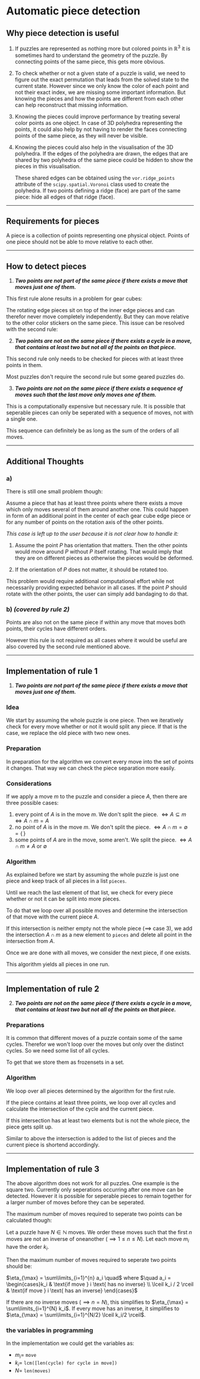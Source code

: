 # Automatic piece detection

## Why piece detection is useful

1. If puzzles are represented as nothing more but colored points in $\mathbb{R}^3$ it is sometimes hard to understand the geometry of the puzzle. By connecting points of the same piece, this gets more obvious.

2. To check whether or not a given state of a puzzle is valid, we need to figure out the exact permutation that leads from the solved state to the current state. However since we only know the color of each point and not their exact index, we are missing some important information. But knowing the pieces and how the points are different from each other can help reconstruct that missing information.

3. Knowing the pieces could improve performance by treating several color points as one object. In case of 3D polyhedra representing the points, it could also help by not having to render the faces connecting points of the same piece, as they will never be visible.

4. Knowing the pieces could also help in the visualisation of the 3D polyhedra. If the edges of the polyhedra are drawn, the edges that are shared by two polyhedra of the same piece could be hidden to show the pieces in this visualisation.

    These shared edges can be obtained using the `vor.ridge_points` attribute of the `scipy.spatial.Voronoi` class used to create the polyhedra. If two points defining a ridge (face) are part of the same piece: hide all edges of that ridge (face).

-----

## Requirements for pieces

A piece is a collection of points representing one physical object. Points of one piece should not be able to move relative to each other.

-----

## How to detect pieces

1. ***Two points are not part of the same piece if there exists a move that moves just one of them.***

This first rule alone results in a problem for gear cubes:

The rotating edge pieces sit on top of the inner edge pieces and can therefor never move completely independently. But they can move relative to the other color stickers on the same piece. This issue can be resolved with the second rule:

2. ***Two points are not on the same piece if there exists a cycle in a move, that contains at least two but not all of the points on that piece.***

This second rule only needs to be checked for pieces with at least three points in them.

Most puzzles don't require the second rule but some geared puzzles do.

3. ***Two points are not on the same piece if there exists a sequence of moves such that the last move only moves one of them.***

This is a computationally expensive but necessary rule. It is possible that seperable pieces can only be seperated with a sequence of moves, not with a single one.

This sequence can definitely be as long as the sum of the orders of all moves.

-----

## Additional Thoughts
### a)
There is still one small problem though:

Assume a piece that has at least three points where there exists a move which only moves several of them around another one. This could happen in form of an additional point in the center of each gear cube edge piece or for any number of points on the rotation axis of the other points.

_This case is left up to the user because it is not clear how to handle it:_

1. Assume the point $P$ has orientation that matters. Then the other points would move around $P$ without $P$ itself rotating. That would imply that they are on different pieces as otherwise the pieces would be deformed.

2. If the orientation of $P$ does not matter, it should be rotated too.

This problem would require additional computational effort while not necessarily providing expected behavior in all cases. If the point $P$ should rotate with the other points, the user can simply add bandaging to do that.

### b) _(covered by rule 2)_
Points are also not on the same piece if within any move that moves both points, their cycles have different orders.

However this rule is not required as all cases where it would be useful are also covered by the second rule mentioned above.

-----

## Implementation of rule 1

1. ***Two points are not part of the same piece if there exists a move that moves just one of them.***

### Idea
We start by assuming the whole puzzle is one piece. Then we iteratively check for every move whether or not it would split any piece. If that is the case, we replace the old piece with two new ones.

### Preparation
In preparation for the algorithm we convert every move into the set of points it changes. That way we can check the piece separation more easily.

### Considerations
If we apply a move $m$ to the puzzle and consider a piece $A$, then there are three possible cases:

1. every point of $A$ is in the move $m$. We don't split the piece. $\iff A \subseteq m \iff A \cap m = A$
2. no point of $A$ is in the move $m$. We don't split the piece. $\iff A \cap m = \emptyset = \{\,\}$
3. some points of $A$ are in the move, some aren't. We split the piece. $\iff A \cap m \neq A$ or $\emptyset$

### Algorithm
As explained before we start by assuming the whole puzzle is just one piece and keep track of all pieces in a list `pieces`.

Until we reach the last element of that list, we check for every piece whether or not it can be split into more pieces.

To do that we loop over all possible moves and determine the intersection of that move with the current piece $A$.

If this intersection is neither empty not the whole piece ($\implies$ case 3), we add the intersection $A \cap m$ as a new element to `pieces` and delete all point in the intersection from $A$.

Once we are done with all moves, we consider the next piece, if one exists.

This algorithm yields all pieces in one run.

-----

## Implementation of rule 2

2. ***Two points are not on the same piece if there exists a cycle in a move, that contains at least two but not all of the points on that piece.***

### Preparations
It is common that different moves of a puzzle contain some of the same cycles. Therefor we won't loop over the moves but only over the distinct cycles. So we need some list of all cycles.

To get that we store them as frozensets in a set.

### Algorithm
We loop over all pieces determined by the algorithm for the first rule.

If the piece contains at least three points, we loop over all cycles and calculate the intersection of the cycle and the current piece.

If this intersection has at least two elements but is not the whole piece, the piece gets split up.

Similar to above the intersection is added to the list of pieces and the current piece is shortend accordingly.

-----

## Implementation of rule 3
The above algorithm does not work for all puzzles. One example is the square two. Currently only seperations occurring after one move can be detected. However it is possible for seperable pieces to remain together for a larger number of moves before they can be seperated.

The maximum number of moves required to seperate two points can be calculated though:

Let a puzzle have $N \in \mathbb{N}$ moves. We order these moves such that the first $n$ moves are not an inverse of oneanother ($\implies 1 \leq n \leq N$).
Let each move $m_i$ have the order $k_i$.

Then the maximum number of moves required to seperate two points should be:

$\eta_{\max} = \sum\limits_{i=1}^{n} a_i \quad$ where $\quad a_i = \begin{cases}k_i & \text{if move } i \text{ has no inverse} \\ \lceil k_i / 2 \rceil & \text{if move } i \text{ has an inverse} \end{cases}$

If there are no inverse moves ($\implies n = N$), this simplifies to $\eta_{\max} = \sum\limits_{i=1}^{N} k_i$. If every move has an inverse, it simplifies to $\eta_{\max} = \sum\limits_{i=1}^{N/2} \lceil k_i/2 \rceil$.

### the variables in programming
In the implementation we could get the variables as:
- $m_i =$ `move` 
- $k_i =$ `lcm([len(cycle) for cycle in move])`
- $N =$ `len(moves)`